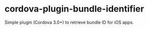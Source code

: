 cordova-plugin-bundle-identifier
=========================

Simple plugin (Cordova 3.0+) to retrieve bundle ID for iOS apps.

